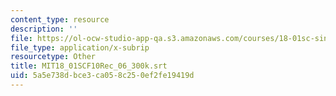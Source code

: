 ```yaml
---
content_type: resource
description: ''
file: https://ol-ocw-studio-app-qa.s3.amazonaws.com/courses/18-01sc-single-variable-calculus-fall-2010/5a5e738dbce3ca058c250ef2fe19419d_MIT18_01SCF10Rec_06_300k.srt
file_type: application/x-subrip
resourcetype: Other
title: MIT18_01SCF10Rec_06_300k.srt
uid: 5a5e738d-bce3-ca05-8c25-0ef2fe19419d
---
```

